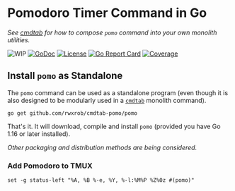 # Pomodoro Timer Command in Go

*See [cmdtab](https://github.com/rwxrob/cmdtab) for how to compose
`pomo` command into your own monolith utilities.*

![WIP](https://img.shields.io/badge/status-wip-red.svg)
[![GoDoc](https://godoc.org/cmdtab-pomo?status.svg)](https://godoc.org/cmdtab-pomo)
[![License](https://img.shields.io/badge/license-MPLv2-brightgreen.svg)](LICENSE)
[![Go Report Card](https://goreportcard.com/badge/cmdtab-pomo)](https://goreportcard.com/report/cmdtab-pomo)
[![Coverage](https://gocover.io/_badge/cmdtab-pomo)](https://gocover.io/cmdtab-pomo)

## Install `pomo` as Standalone

The `pomo` command can be used as a standalone program (even though it
is also designed to be modularly used in a
[`cmdtab`](https://github.com/rwxrob/cmdtab) monolith command).

```
go get github.com/rwxrob/cmdtab-pomo/pomo
```

That's it. It will download, compile and install `pomo` (provided you
have Go 1.16 or later installed).

*Other packaging and distribution methods are being considered.*

### Add Pomodoro to TMUX

```tmux
set -g status-left "%A, %B %-e, %Y, %-l:%M%P %Z%0z #(pomo)" 
```
